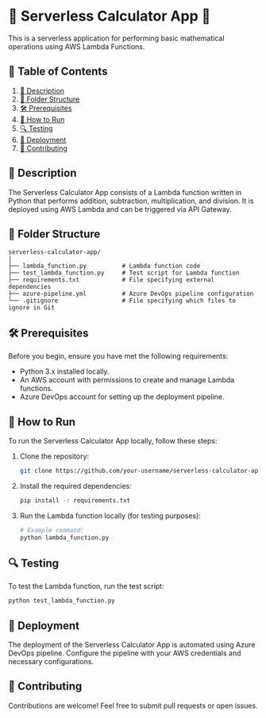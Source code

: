 # 🚀 Serverless Calculator App 🧮

This is a serverless application for performing basic mathematical operations using AWS Lambda Functions.

## 📝 Table of Contents
1. [📖 Description](#-description)
2. [📂 Folder Structure](#-folder-structure)
3. [🛠️ Prerequisites](#️-prerequisites)
4. [🚀 How to Run](#️-how-to-run)
5. [🔍 Testing](#-testing)
6. [🚀 Deployment](#-deployment)
7. [🤝 Contributing](#-contributing)

## 📖 Description

The Serverless Calculator App consists of a Lambda function written in Python that performs addition, subtraction, multiplication, and division. It is deployed using AWS Lambda and can be triggered via API Gateway.

## 📂 Folder Structure

```
serverless-calculator-app/
│
├── lambda_function.py          # Lambda function code
├── test_lambda_function.py     # Test script for Lambda function
├── requirements.txt            # File specifying external dependencies
├── azure-pipeline.yml          # Azure DevOps pipeline configuration
└── .gitignore                  # File specifying which files to ignore in Git
```

## 🛠️ Prerequisites

Before you begin, ensure you have met the following requirements:
- Python 3.x installed locally.
- An AWS account with permissions to create and manage Lambda functions.
- Azure DevOps account for setting up the deployment pipeline.

## 🚀 How to Run

To run the Serverless Calculator App locally, follow these steps:

1. Clone the repository:

   ```bash
   git clone https://github.com/your-username/serverless-calculator-app.git
   ```

2. Install the required dependencies:

   ```bash
   pip install -r requirements.txt
   ```

3. Run the Lambda function locally (for testing purposes):

   ```bash
   # Example command:
   python lambda_function.py
   ```

## 🔍 Testing

To test the Lambda function, run the test script:

```bash
python test_lambda_function.py
```

## 🚀 Deployment

The deployment of the Serverless Calculator App is automated using Azure DevOps pipeline. Configure the pipeline with your AWS credentials and necessary configurations.

## 🤝 Contributing

Contributions are welcome! Feel free to submit pull requests or open issues.
